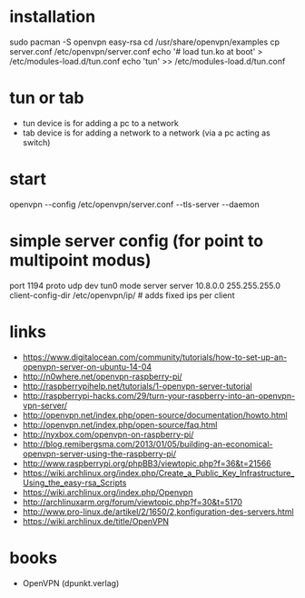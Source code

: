 # installation

sudo pacman -S openvpn easy-rsa
cd /usr/share/openvpn/examples
cp server.conf /etc/openvpn/server.conf
echo '# load tun.ko at boot' > /etc/modules-load.d/tun.conf
echo 'tun' >> /etc/modules-load.d/tun.conf

# tun or tab

* tun device is for adding a pc to a network
* tab device is for adding a network to a network (via a pc acting as switch)

# start

openvpn --config /etc/openvpn/server.conf --tls-server --daemon

# simple server config (for point to multipoint modus)

port 1194
proto udp
dev tun0
mode server
server 10.8.0.0 255.255.255.0
client-config-dir /etc/openvpn/ip/ # adds fixed ips per client

# links

* https://www.digitalocean.com/community/tutorials/how-to-set-up-an-openvpn-server-on-ubuntu-14-04
* http://n0where.net/openvpn-raspberry-pi/
* http://raspberrypihelp.net/tutorials/1-openvpn-server-tutorial
* http://raspberrypi-hacks.com/29/turn-your-raspberry-into-an-openvpn-vpn-server/
* http://openvpn.net/index.php/open-source/documentation/howto.html
* http://openvpn.net/index.php/open-source/faq.html
* http://nyxbox.com/openvpn-on-raspberry-pi/
* http://blog.remibergsma.com/2013/01/05/building-an-economical-openvpn-server-using-the-raspberry-pi/
* http://www.raspberrypi.org/phpBB3/viewtopic.php?f=36&t=21566
* https://wiki.archlinux.org/index.php/Create_a_Public_Key_Infrastructure_Using_the_easy-rsa_Scripts
* https://wiki.archlinux.org/index.php/Openvpn
* http://archlinuxarm.org/forum/viewtopic.php?f=30&t=5170
* http://www.pro-linux.de/artikel/2/1650/2,konfiguration-des-servers.html
* https://wiki.archlinux.de/title/OpenVPN

# books

* OpenVPN (dpunkt.verlag)
